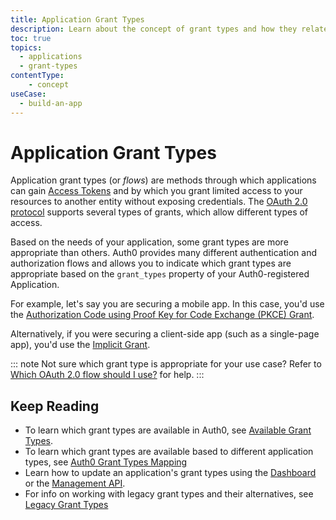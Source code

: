 ```yaml
---
title: Application Grant Types
description: Learn about the concept of grant types and how they relate to applications.
toc: true
topics:
  - applications
  - grant-types
contentType: 
    - concept
useCase:
  - build-an-app
---
```

# Application Grant Types

Application grant types (or _flows_) are methods through which applications can gain [Access Tokens](/tokens/overview-access-tokens) and by which you grant limited access to your resources to another entity without exposing credentials. The [OAuth 2.0 protocol](/protocols/oauth2) supports several types of grants, which allow different types of access.

Based on the needs of your application, some grant types are more appropriate than others. Auth0 provides many different authentication and authorization flows and allows you to indicate which grant types are appropriate based on the `grant_types` property of your Auth0-registered Application.

For example, let's say you are securing a mobile app. In this case, you'd use the [Authorization Code using Proof Key for Code Exchange (PKCE) Grant](/flows/concepts/mobile-login-flow).

Alternatively, if you were securing a client-side app (such as a single-page app), you'd use the [Implicit Grant](/flows/concepts/single-page-login-flow).

::: note
Not sure which grant type is appropriate for your use case? Refer to [Which OAuth 2.0 flow should I use?](/api-auth/which-oauth-flow-to-use) for help.
:::

## Keep Reading

* To learn which grant types are available in Auth0, see [Available Grant Types](/applications/reference/grant-types-available).
* To learn which grant types are available based to different application types, see [Auth0 Grant Types Mapping](/applications/reference/grant-types-auth0-mapping)
* Learn how to update an application's grant types using the [Dashboard](/applications/guides/update-grant-types-dashboard) or the [Management API](/applications/guides/update-grant-types-mgmt-api).
* For info on working with legacy grant types and their alternatives, see [Legacy Grant Types](/applications/concepts/grant-types-legacy)
